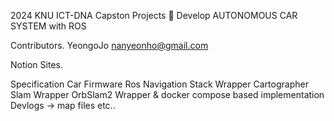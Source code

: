 2024 KNU ICT-DNA Capston Projects 👋
Develop AUTONOMOUS CAR SYSTEM with ROS

Contributors.
YeongoJo nanyeonho@gmail.com

Notion Sites.


Specification
Car Firmware
Ros Navigation Stack Wrapper
Cartographer Slam Wrapper
OrbSlam2 Wrapper & docker compose based implementation
Devlogs -> map files
etc..
